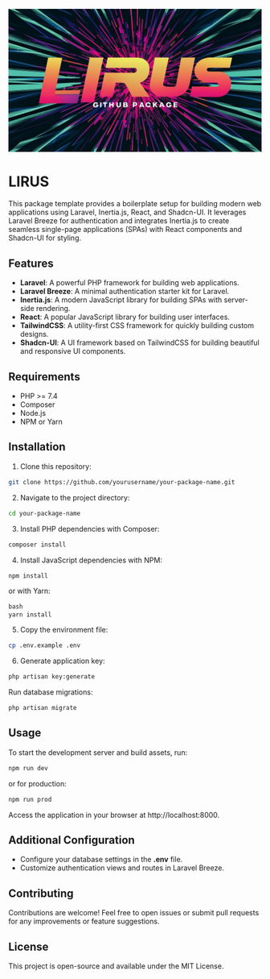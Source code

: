![LIRUS](/docs/logo.jpeg)

# LIRUS
This package template provides a boilerplate setup for building modern web applications using Laravel, Inertia.js, React, and Shadcn-UI. It leverages Laravel Breeze for authentication and integrates Inertia.js to create seamless single-page applications (SPAs) with React components and Shadcn-UI for styling.

## Features
- **Laravel**: A powerful PHP framework for building web applications.
- **Laravel Breeze**: A minimal authentication starter kit for Laravel.
- **Inertia.js**: A modern JavaScript library for building SPAs with server-side rendering.
- **React**: A popular JavaScript library for building user interfaces.
- **TailwindCSS**: A utility-first CSS framework for quickly building custom designs.
- **Shadcn-UI**: A UI framework based on TailwindCSS for building beautiful and responsive UI components.

## Requirements
- PHP >= 7.4
- Composer
- Node.js
- NPM or Yarn

## Installation
1. Clone this repository:

```bash
git clone https://github.com/yourusername/your-package-name.git
```

2. Navigate to the project directory:

```bash
cd your-package-name
```

3. Install PHP dependencies with Composer:

```bash
composer install
```
4. Install JavaScript dependencies with NPM:

```bash
npm install
```

or with Yarn:

```
bash
yarn install
```

5. Copy the environment file:

```bash
cp .env.example .env
```

6. Generate application key:

```bash
php artisan key:generate
```

Run database migrations:

```bash
php artisan migrate
```

## Usage
To start the development server and build assets, run:

```bash
npm run dev
```

or for production:

```bash
npm run prod
```

Access the application in your browser at http://localhost:8000.

## Additional Configuration
- Configure your database settings in the **.env** file.
- Customize authentication views and routes in Laravel Breeze.

## Contributing
Contributions are welcome! Feel free to open issues or submit pull requests for any improvements or feature suggestions.

## License
This project is open-source and available under the MIT License.
